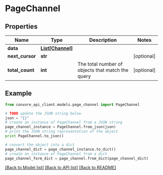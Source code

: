 # PageChannel


## Properties

Name | Type | Description | Notes
------------ | ------------- | ------------- | -------------
**data** | [**List[Channel]**](Channel.md) |  | 
**next_cursor** | **str** |  | [optional] 
**total_count** | **int** | The total number of objects that match the query | [optional] 

## Example

```python
from convore_api_client.models.page_channel import PageChannel

# TODO update the JSON string below
json = "{}"
# create an instance of PageChannel from a JSON string
page_channel_instance = PageChannel.from_json(json)
# print the JSON string representation of the object
print PageChannel.to_json()

# convert the object into a dict
page_channel_dict = page_channel_instance.to_dict()
# create an instance of PageChannel from a dict
page_channel_form_dict = page_channel.from_dict(page_channel_dict)
```
[[Back to Model list]](../README.md#documentation-for-models) [[Back to API list]](../README.md#documentation-for-api-endpoints) [[Back to README]](../README.md)


